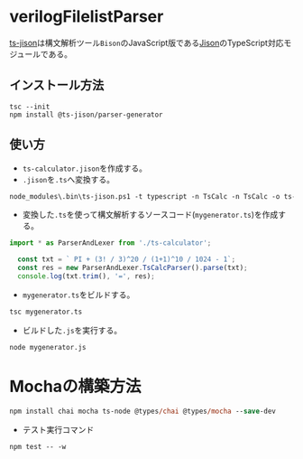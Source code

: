 # verilogFilelistParser

[ts-jison](https://github.com/ericprud/ts-jison/tree/main/packages/parser-generator)は構文解析ツール`Bison`のJavaScript版である[Jison](https://github.com/zaach/jison)のTypeScript対応モジュールである。

## インストール方法
```
tsc --init
npm install @ts-jison/parser-generator
```

## 使い方

* `ts-calculator.jison`を作成する。
* `.jison`を`.ts`へ変換する。
```ps
node_modules\.bin\ts-jison.ps1 -t typescript -n TsCalc -n TsCalc -o ts-calculator.ts ts-calculator.jison
```

* 変換した`.ts`を使って構文解析するソースコード(`mygenerator.ts`)を作成する。
```ts
import * as ParserAndLexer from './ts-calculator';

  const txt = `	PI + (3! / 3)^20 / (1+1)^10 / 1024 - 1`;
  const res = new ParserAndLexer.TsCalcParser().parse(txt);
  console.log(txt.trim(), '=', res);
```

* `mygenerator.ts`をビルドする。
```ps
tsc mygenerator.ts
```

* ビルドした`.js`を実行する。
```ps
node mygenerator.js
```

# Mochaの構築方法
```ps
npm install chai mocha ts-node @types/chai @types/mocha --save-dev
```

* テスト実行コマンド
```ps
npm test -- -w
```
